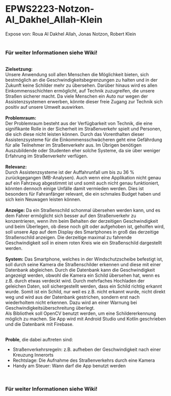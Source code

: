 # EPWS2223-Notzon-Al_Dakhel_Allah-Klein
Expose von: Roua Al Dakhel Allah, Jonas Notzon, Robert Klein </br>
</br>
### Für weiter Informationen siehe Wiki!
</br>
<b>Zielsetzung:</b> 
</br>
Unsere Anwendung soll allen Menschen die Möglichkeit bieten, sich bestmöglich an die Geschwindigkeitsbegrenzungen zu halten und in der Zukunft keine Schilder mehr zu übersehen. Darüber hinaus wird es allen Einkommensschichten ermöglicht, auf Technik zuzugreifen, die unsere Straßen sicherer macht. Da viele Menschen ein Auto nur wegen der Assistenzsystemen erwerben, könnte dieser freie Zugang zur Technik sich positiv auf unsere Umwelt auswirken. 
</br>
</br>
<b>Problemraum:</b> 
</br>
Der Problemraum besteht aus der Verfügbarkeit von Technik, die eine signifikante Rolle in der Sicherheit im Straßenverkehr spielt und Personen, die sich diese nicht leisten können. Durch das Vorenthalten dieser Assistenzsysteme für die Einkommensschwächeren geht eine Gefährdung für alle Teilnehmer im Straßenverkehr aus. Im Übrigen benötigen Auszubildende oder Studenten eher solche Systeme, da sie über weniger Erfahrung im Straßenverkehr verfügen. 
</br>
</br>
<b>Relevanz:</b> 
</br>
Durch Assistenzsysteme ist der Auffahrunfall um bis zu 36 % zurückgegangen (MB-Analysen). Auch wenn eine Applikation nicht genau auf ein Fahrzeug abgestimmt ist und somit auch nicht genau funktioniert, könnten dennoch einige Unfälle damit vermieden werden. Dies ist besonders für Fahranfänger relevant, die ein schmales Budget haben und sich kein Neuwagen leisten können.
</br>
</br>
<b>Anzeige:</b> 
Da ein Straßenschild schonmal übersehen werden kann, und es dem Fahrer ermöglicht sich besser auf den Straßenverkehr zu konzentrieren, wenn ihm beim Behalten der derzeitigen Geschwindigkeit und beim Überlegen, ob diese noch gilt oder aufgehoben ist, geholfen wird, soll unsere App auf dem Display des Smartphones in groß das derzeitige Straßenschild anzeigen. Die derzeitige maximal zu fahrende Geschwindigkeit soll in einem roten Kreis wie ein Straßenschild dargestellt werden.
</br>
</br>
<b>System:</b> 
Das Smartphone, welches in der Windschutzscheibe befestigt ist, soll durch seine Kamera die Straßenschilder erkennen und diese mit einer Datenbank abgleichen. Durch die Datenbank kann die Geschwindigkeit angezeigt werden, obwohl die Kamera ein Schild übersehen hat, wenn es z.B. durch etwas verdeckt wird. Durch mehrfaches Hochladen der geleichen Daten, soll sichergestellt werden, dass ein Schild richtig erkannt wurde. Somit ist ein Schild, nur weil es z.B. nicht erkannt wurde, nicht direkt weg und wird aus der Datenbank gestrichen, sondern erst nach wiederholtem nicht erkennen. Dazu wird an einer Warnung bei Geschwindigkeitsüberschreitung überlegt.
</br>
Als Bibliothek soll OpenCV benutzt werden, um eine Schildererkennung möglich zu machen. Sie App wird mit Android Studio und Kotlin geschrieben und die Datenbank mit Firebase.
</br>

</br>

<b>Proble</b>, die dabei auftreten sind:
- Straßenverkehrsregeln: z.B. aufheben der Geschwindigkeit nach einer Kreuzung Innerorts
- Rechtslage: Die Aufnahme des Straßenverkehrs durch eine Kamera
- Handy am Steuer: Wann darf die App benutzt werden

</br>

### Für weiter Informationen siehe Wiki!

